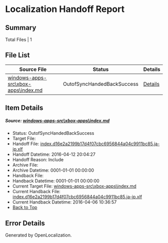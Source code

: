 # <a name='report-top'></a> Localization Handoff Report

## Summary
 Total Files | 1

## File List
 Source File | Status | Details 
 ----------- | ------ | ------- 
 [windows-apps-src\xbox-apps\index.md](https://github.com/Microsoft/windows-apps/blob/18e4b9b39540525a210786b6f7ce0ceb47412379/windows-apps-src/xbox-apps/index.md) | OutofSyncHandedBackSuccess | [Details](#03e28c2cd6a3e2e26a97c436680843b80c7d67f23730)

## Item Details
##### <a name='03e28c2cd6a3e2e26a97c436680843b80c7d67f23730'></a> Source: [windows-apps-src\xbox-apps\index.md](https://github.com/Microsoft/windows-apps/blob/18e4b9b39540525a210786b6f7ce0ceb47412379/windows-apps-src/xbox-apps/index.md)
* Status: OutofSyncHandedBackSuccess
* Target File: 
* Handoff File: [index.d16e2a2199b17d4f07cbc6956844a04c9911bc85.ja-jp.xlf](https://github.com/Microsoft/WDG.handoff/blob/744e0591567f0501847ac0d4c4c19aa3e403a884/ol-handoff/Microsoft/windows-apps.ja-jp/master/index.d16e2a2199b17d4f07cbc6956844a04c9911bc85.ja-jp.xlf)
* Handoff Datetime: 2016-04-12 20:04:27
* Handoff Reason: Include
* Archive File: 
* Archive Datetime: 0001-01-01 00:00:00
* Handback File: 
* Handback Datetime: 0001-01-01 00:00:00
* Current Target File: [windows-apps-src\xbox-apps\index.md](https://github.com/Microsoft/windows-apps.ja-jp/blob/dee4c3324ead0690fa3e447fd7f5085331d0784d/windows-apps-src/xbox-apps/index.md)
* Current Handback File: [index.d16e2a2199b17d4f07cbc6956844a04c9911bc85.ja-jp.xlf](https://github.com/Microsoft/WDG.handback/blob/2a1ec2256b9610dcd43bcd242bd11a0ec6af4104/ol-handback/Microsoft/windows-apps.ja-jp/master/index.d16e2a2199b17d4f07cbc6956844a04c9911bc85.ja-jp.xlf)
* Current Handback Datetime: 2016-04-06 10:36:57
* [Back to Top](#report-top)


## Error Details

Generated by OpenLocalization.
